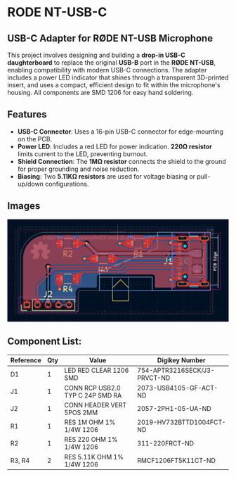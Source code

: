 # RODE NT-USB-C

## USB-C Adapter for RØDE NT-USB Microphone

This project involves designing and building a **drop-in USB-C daughterboard** to replace the original **USB-B** port in the **RØDE NT-USB**, enabling compatibility with modern USB-C connections.
The adapter includes a power LED indicator that shines through a transparent 3D-printed insert, and uses a compact, efficient design to fit within the microphone's housing.
All components are SMD 1206 for easy hand soldering.

## Features

- **USB-C Connector**: Uses a 16-pin USB-C connector for edge-mounting on the PCB.
- **Power LED**: Includes a red LED for power indication. **220Ω resistor** limits current to the LED, preventing burnout.
- **Shield Connection**: The **1MΩ resistor** connects the shield to the ground for proper grounding and noise reduction.
- **Biasing**: Two **5.11KΩ resistors** are used for voltage biasing or pull-up/down configurations.

## Images

![screenshot](https://raw.githubusercontent.com/CityRunner/rode-nt-usb-c/refs/heads/main/img/pcb.png?raw=true)

## Component List:

| Reference | Qty | Value                            | Digikey Number               |
|-----------|-----|----------------------------------|------------------------------|
| D1        | 1   | LED RED CLEAR 1206 SMD           | 754-APTR3216SECK/J3-PRVCT-ND |
| J1        | 1   | CONN RCP USB2.0 TYP C 24P SMD RA | 2073-USB4105-GF-ACT-ND       |
| J2        | 1   | CONN HEADER VERT 5POS 2MM        | 2057-2PH1-05-UA-ND           |
| R1        | 1   | RES 1M OHM 1% 1/4W 1206          | 2019-HV732BTTD1004FCT-ND     |
| R2        | 1   | RES 220 OHM 1% 1/4W 1206         | 311-220FRCT-ND               |
| R3, R4    | 2   | RES 5.11K OHM 1% 1/4W 1206       | RMCF1206FT5K11CT-ND          |
